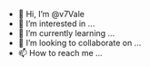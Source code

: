 - 👋 Hi, I’m @v7Vale
- 👀 I’m interested in ...
- 🌱 I’m currently learning ...
- 💞️ I’m looking to collaborate on ...
- 📫 How to reach me ...

<!---
v7Vale/v7Vale is a ✨ special ✨ repository because its `README.md` (this file) appears on your GitHub profile.
You can click the Preview link to take a look at your changes.
--->
